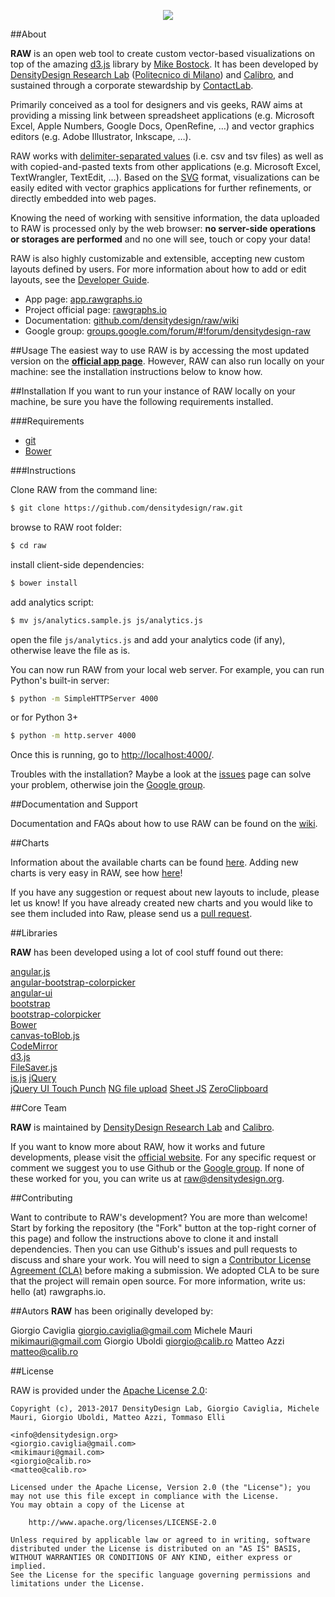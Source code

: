 <p align="center"><img src="http://raw.densitydesign.org/wp-content/uploads/2014/04/header.png"></p>


##About

**RAW** is an open web tool to create custom vector-based visualizations on top of the amazing [d3.js](https://github.com/mbostock/d3) library by [Mike Bostock](http://bost.ocks.org/mike/).
It has been developed by [DensityDesign Research Lab](http://www.densitydesign.org/) ([Politecnico di Milano](http://www.polimi.it/)) and [Calibro](http://calib.ro/), and sustained through a corporate stewardship by [ContactLab](http://contactlab.com/it/).

Primarily conceived as a tool for designers and vis geeks, RAW aims at providing a missing link  between spreadsheet applications (e.g. Microsoft Excel, Apple Numbers, Google Docs, OpenRefine, …) and vector graphics editors (e.g. Adobe Illustrator, Inkscape, …).

RAW works with [delimiter-separated values](http://en.wikipedia.org/wiki/Delimiter-separated_values) (i.e. csv and tsv files) as well as with copied-and-pasted texts from other applications (e.g. Microsoft Excel, TextWrangler, TextEdit, …). Based on the [SVG](http://en.wikipedia.org/wiki/Svg) format, visualizations can be easily edited with vector graphics applications for further refinements, or directly embedded into web pages.

Knowing the need of working with sensitive information, the data uploaded to RAW is processed only by the web browser: **no server-side operations or storages are performed** and no one will see, touch or copy your data!

RAW is also highly customizable and extensible, accepting new custom layouts defined by users. For more information about how to add or edit layouts, see the [Developer Guide](https://github.com/densitydesign/raw/wiki/Developer-Guide).

- App page: [app.rawgraphs.io](http://app.rawgraphs.io)
- Project official page: [rawgraphs.io](http://rawgraphs.io)
- Documentation: [github.com/densitydesign/raw/wiki](https://github.com/densitydesign/raw/wiki)
- Google group: [groups.google.com/forum/#!forum/densitydesign-raw](https://groups.google.com/forum/#!forum/densitydesign-raw)


##Usage
The easiest way to use RAW is by accessing the most updated version on the **[official app page](http://app.rawgraphs.io)**. However, RAW can also run locally on your machine: see the installation instructions below to know how.

##Installation
If you want to run your instance of RAW locally on your machine, be sure you have the following requirements installed.

###Requirements

- [git](http://git-scm.com/book/en/Getting-Started-Installing-Git)
- [Bower](http://bower.io/#installing-bower)

###Instructions

Clone RAW from the command line:

``` sh
$ git clone https://github.com/densitydesign/raw.git
```

browse to RAW root folder:

``` sh
$ cd raw
```

install client-side dependencies:

``` sh
$ bower install
```

add analytics script:

``` sh
$ mv js/analytics.sample.js js/analytics.js
```

open the file ```js/analytics.js``` and add your analytics code (if any), otherwise leave the file as is.

You can now run RAW from your local web server. For example, you can run Python's built-in server:

``` sh
$ python -m SimpleHTTPServer 4000
```

or for Python 3+

``` sh
$ python -m http.server 4000
```

Once this is running, go to [http://localhost:4000/](http://localhost:4000/).

Troubles with the installation? Maybe a look at the [issues](https://github.com/densitydesign/raw/issues) page can solve your problem, otherwise join the [Google group](https://groups.google.com/forum/#!forum/densitydesign-raw).


##Documentation and Support

Documentation and FAQs about how to use RAW can be found on the [wiki](https://github.com/densitydesign/raw/wiki/).

##Charts

Information about the available charts can be found [here](https://github.com/densitydesign/raw/wiki/Available-Charts). Adding new charts is very easy in RAW, see how [here](https://github.com/densitydesign/raw/wiki/Adding-New-Charts)!

If you have any suggestion or request about new layouts to include, please let us know! If you have already created new charts and you would like to see them included into Raw, please send us a [pull request](https://github.com/densitydesign/raw/pulls).

##Libraries

**RAW** has been developed using a lot of cool stuff found out there:

[angular.js](https://github.com/angular/angular.js)  
[angular-bootstrap-colorpicker](https://github.com/buberdds/angular-bootstrap-colorpicker)  
[angular-ui](https://github.com/angular-ui)  
[bootstrap](https://github.com/twbs/bootstrap)  
[bootstrap-colorpicker](http://www.eyecon.ro/bootstrap-colorpicker/)  
[Bower](https://github.com/bower/bower)  
[canvas-toBlob.js](https://github.com/eligrey/canvas-toBlob.js)  
[CodeMirror](https://github.com/marijnh/codemirror)  
[d3.js](https://github.com/mbostock/d3)  
[FileSaver.js](https://github.com/eligrey/FileSaver.js)  
[is.js](http://is.js.org/)
[jQuery](https://github.com/jquery/jquery)  
[jQuery UI Touch Punch](https://github.com/furf/jquery-ui-touch-punch/)
[NG file upload](https://github.com/danialfarid/ng-file-upload)
[Sheet JS](https://github.com/SheetJS)
[ZeroClipboard](https://github.com/zeroclipboard/zeroclipboard)

##Core Team

**RAW** is maintained by [DensityDesign Research Lab](http://www.densitydesign.org/) and [Calibro](http://calib.ro/).

If you want to know more about RAW, how it works and future developments, please visit the [official website](http://rawgraphs.io). For any specific request or comment we suggest you to use Github or the [Google group](https://groups.google.com/forum/#!forum/densitydesign-raw). If none of these worked for you, you can write us at <raw@densitydesign.org>.

##Contributing

Want to contribute to RAW's development? You are more than welcome! Start by forking the repository (the "Fork" button at the top-right corner of this page) and follow the instructions above to clone it and install dependencies. Then you can use Github's issues and pull requests to discuss and share your work.
You will need to sign a [Contributor License Agreement (CLA)](https://en.wikipedia.org/wiki/Contributor_License_Agreement) before making a submission. We adopted CLA to be sure that the project will remain open source. For more information, write us: hello (at) rawgraphs.io.


##Autors
**RAW** has been originally developed by:

Giorgio Caviglia <giorgio.caviglia@gmail.com>
Michele Mauri <mikimauri@gmail.com>
Giorgio Uboldi <giorgio@calib.ro>
Matteo Azzi <matteo@calib.ro>

##License

RAW is provided under the [Apache License 2.0](https://github.com/densitydesign/raw/blob/master/LICENSE):

	Copyright (c), 2013-2017 DensityDesign Lab, Giorgio Caviglia, Michele Mauri, Giorgio Uboldi, Matteo Azzi, Tommaso Elli

	<info@densitydesign.org>
	<giorgio.caviglia@gmail.com>
	<mikimauri@gmail.com>
	<giorgio@calib.ro>
	<matteo@calib.ro>

	Licensed under the Apache License, Version 2.0 (the "License"); you may not use this file except in compliance with the License.
	You may obtain a copy of the License at

		http://www.apache.org/licenses/LICENSE-2.0

	Unless required by applicable law or agreed to in writing, software distributed under the License is distributed on an "AS IS" BASIS, WITHOUT WARRANTIES OR CONDITIONS OF ANY KIND, either express or implied.
	See the License for the specific language governing permissions and limitations under the License.
